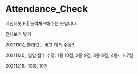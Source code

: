 # Attendance_Check
메신저봇 R | 출석체크해주는 봇입니다.

전체보기 넣기

20211107_ 쓸데없는 버그 대폭 수정!!

20211130_ 일일 점수 수정: 1등 10점, 2등 9점, 3등 8점, 4등~ 1~7점

20211218_ 10등: 10점
